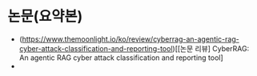 
# 논문(요약본)
- (https://www.themoonlight.io/ko/review/cyberrag-an-agentic-rag-cyber-attack-classification-and-reporting-tool)[\[논문 리뷰\] CyberRAG: An agentic RAG cyber attack classification and reporting tool]
- 
